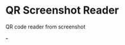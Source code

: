 # QR Screenshot Reader
QR code reader from screenshot

<p align="left">
  <strong>-</strong>
  <br/>
  <img src=""/>
</p>
